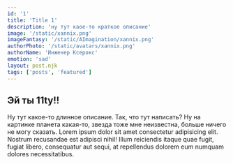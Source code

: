 ```yaml
---
id: '1'
title: 'Title 1'
description: 'ну тут каое-то краткое описание'
image: '/static/xannix.png'
imageFantasy: '/static/AImagination/xannix.png'
authorPhoto: '/static/avatars/xannix.png'
authorName: 'Инженер Ксерокс'
emotion: 'sad'
layout: post.njk
tags: ['posts', 'featured']
---
```

## Эй ты 11ty!!
Ну тут какое-то длинное описание. Так, что тут написать? Ну на картинке планета какая-то, звезда тоже мне неизвестна, больше ничего не могу сказать. Lorem ipsum dolor sit amet consectetur adipisicing elit. Nostrum recusandae est adipisci nihil! Illum reiciendis itaque quae fugit, fugiat libero, consequatur aut sequi, at repellendus dolorem eum numquam dolores necessitatibus.
